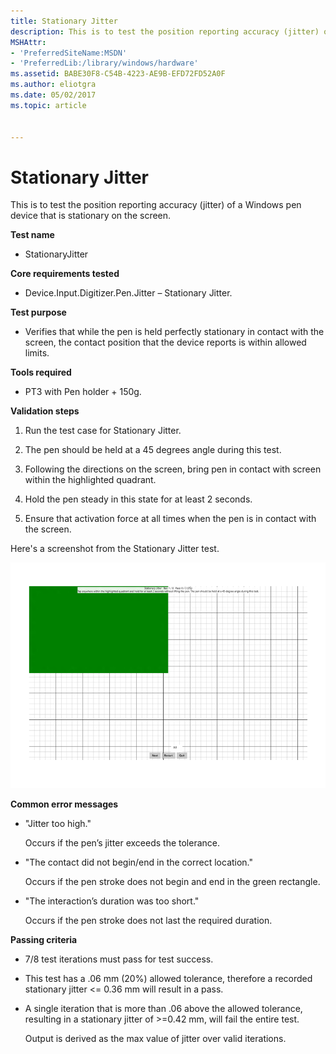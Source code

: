 ```yaml
---
title: Stationary Jitter
description: This is to test the position reporting accuracy (jitter) of a Windows pen device that is stationary on the screen.
MSHAttr:
- 'PreferredSiteName:MSDN'
- 'PreferredLib:/library/windows/hardware'
ms.assetid: BABE30F8-C54B-4223-AE9B-EFD72FD52A0F
ms.author: eliotgra
ms.date: 05/02/2017
ms.topic: article


---
```


# Stationary Jitter


This is to test the position reporting accuracy (jitter) of a Windows pen device that is stationary on the screen.

**Test name**

-   StationaryJitter

**Core requirements tested**

-   Device.Input.Digitizer.Pen.Jitter – Stationary Jitter.

**Test purpose**

-   Verifies that while the pen is held perfectly stationary in contact with the screen, the contact position that the device reports is within allowed limits.

**Tools required**

-   PT3 with Pen holder + 150g.

**Validation steps**

1. Run the test case for Stationary Jitter.

2. The pen should be held at a 45 degrees angle during this test.

3. Following the directions on the screen, bring pen in contact with screen within the highlighted quadrant.

4. Hold the pen steady in this state for at least 2 seconds.

5. Ensure that activation force at all times when the pen is in contact with the screen.

Here's a screenshot from the Stationary Jitter test.

![screenshot from the stationary jitter test for a windows pen device.](../images/pen-test-statjitter.png)

**Common error messages**

-   "Jitter too high."

    Occurs if the pen’s jitter exceeds the tolerance.
-   "The contact did not begin/end in the correct location."

    Occurs if the pen stroke does not begin and end in the green rectangle.
-   "The interaction’s duration was too short."

    Occurs if the pen stroke does not last the required duration.

**Passing criteria**

-   7/8 test iterations must pass for test success.
-   This test has a .06 mm (20%) allowed tolerance, therefore a recorded stationary jitter &lt;= 0.36 mm will result in a pass.
-   A single iteration that is more than .06 above the allowed tolerance, resulting in a stationary jitter of &gt;=0.42 mm, will fail the entire test.

    Output is derived as the max value of jitter over valid iterations.
